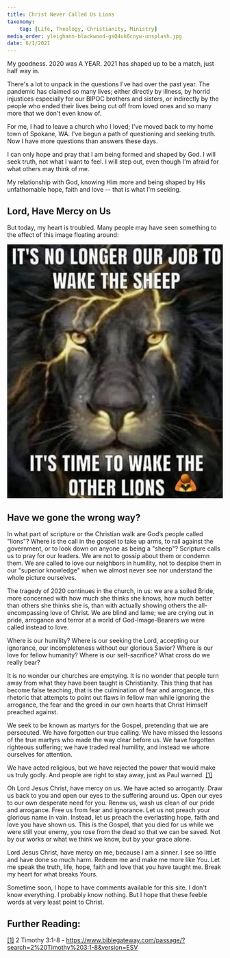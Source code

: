 ```yaml
---
title: Christ Never Called Us Lions
taxonomy:
	tag: [Life, Theology, Christianity, Ministry]
media_order: yleighann-blackwood-gsQ4uk6cnyw-unsplash.jpg
date: 6/1/2021
---
```


My goodness. 2020 was A YEAR. 2021 has shaped up to be a match, just half way in.

There's a lot to unpack in the questions I've had over the past year. The pandemic has claimed so many lives; either directly by illness, by horrid injustices especially for our BIPOC brothers and sisters, or indirectly by the people who ended their lives being cut off from loved ones and so many more that we don't even know of. 

For me, I had to leave a church who I loved; I've moved back to my home town of Spokane, WA. I've begun a path of questioning and seeking truth. Now I have more questions than answers these days.

I can only hope and pray that I am being formed and shaped by God. I will seek truth, not what I want to feel. I will step out, even though I'm afraid for what others may think of me. 

My relationship with God, knowing Him more and being shaped by His unfathomable hope, faith and love -- that is what I'm seeking. 

## Lord, Have Mercy on Us

But today, my heart is troubled. Many people may have seen something to the effect of this image floating around:

![A common picture, I'm afraid](lion_post.png)

## Have we gone the wrong way?

In what part of scripture or the Christian walk are God’s people called "lions"? Where is the call in the gospel to take up arms, to rail against the government, or to look down on anyone as being a "sheep"? Scripture calls us to pray for our leaders. We are not to gossip about them or condemn them. We are called to love our neighbors in humility, not to despise them in our "superior knowledge" when we almost never see nor understand the whole picture ourselves. 

The tragedy of 2020 continues in the church, in us: we are a soiled Bride, more concerned with how much she thinks she knows, how much better than others she thinks she is, than with actually showing others the all-encompassing love of Christ. We are blind and lame; we are crying out in pride, arrogance and terror at a world of God-Image-Bearers we were called instead to love. 

Where is our humility? Where is our seeking the Lord, accepting our ignorance, our incompleteness without our glorious Savior? Where is our love for fellow humanity? Where is our self-sacrifice? What cross do we really bear? 

It is no wonder our churches are emptying. It is no wonder that people turn away from what they have been taught is Christianity. This thing that has become false teaching, that is the culmination of fear and arrogance, this rhetoric that attempts to point out flaws in fellow man while ignoring the arrogance, the fear and the greed in our own hearts that Christ Himself preached against. 

We seek to be known as martyrs for the Gospel, pretending that we are persecuted. We have forgotten our true calling. We have missed the lessons of the true martyrs who made the way clear before us. We have forgotten righteous suffering; we have traded real humility, and instead we whore ourselves for attention. 

We have acted religious, but we have rejected the power that would make us truly godly. And people are right to stay away, just as Paul warned. [[1]](#f1)

Oh Lord Jesus Christ, have mercy on us. We have acted so arrogantly. Draw us back to you and open our eyes to the suffering around us. Open our eyes to our own desperate need for you. Renew us, wash us clean of our pride and arrogance. Free us from fear and ignorance. Let us not preach your glorious name in vain. Instead, let us preach the everlasting hope, faith and love you have shown us. This is the Gospel, that you died for us while we were still your enemy, you rose from the dead so that we can be saved. Not by our works or what we think we know, but by your grace alone. 

Lord Jesus Christ, have mercy on me, because I am a sinner. I see so little and have done so much harm. Redeem me and make me more like You. Let me speak the truth, life, hope, faith and love that you have taught me. Break my heart for what breaks Yours. 

Sometime soon, I hope to have comments available for this site. I don't know everything. I probably know nothing. But I hope that these feeble words at very least point to Christ.

## Further Reading:
<a id="f1" href="#f1">[1]</a> 2 Timothy 3:1-8 - <https://www.biblegateway.com/passage/?search=2%20Timothy%203:1-8&version=ESV>